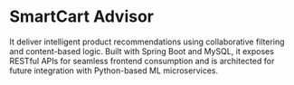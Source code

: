 # SmartCart Advisor
It deliver intelligent product recommendations using collaborative filtering and content-based logic. Built with Spring Boot and MySQL, it exposes RESTful APIs for seamless frontend consumption and is architected for future integration with Python-based ML microservices.
